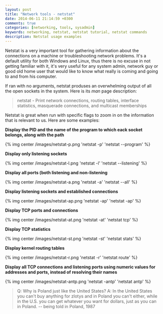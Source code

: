 ```yaml
---
layout: post
title: "Network tools - netstat"
date: 2014-06-11 21:14:59 +0300
comments: true
categories: [networking, tools, sysadmin]
keywords: networking, netstat, netstat tutorial, netstat commands
description: Netstat usage examples
---
```


Netstat is a very important tool for gathering information about the connections on a machine or troubleshooting network problems. It's a default utility for both Windows and Linux, thus there is no excuse in not getting familiar with it, it's very useful for any system admin, network guy or good old home user that would like to know what really is coming and going to and from his computer.
<!-- more -->

If ran with no arguments, netstat produses an overwhelming output of all the open sockets in the system. Here is its *man* page description:

> netstat  - Print network connections, routing tables, interface statistics, 
> masquerade connections, and multicast memberships

Netstat is great when run with specific flags to zoom in on the information that is relevant to us. Here are some examples:

**Display the PID and the name of the program to which eack socket belongs, along with the path**

{% img center /images/netstat-p.png 'netstat -p' 'netstat --program' %}

**Display only listening sockets**

{% img center /images/netstat-l.png 'netstat -l' 'netstat --listening' %}

**Display all ports (both listening and non-listening**

{% img center /images/netstat-a.png 'netstat -a' 'netstat --all' %}

**Display listening sockets and established connections**

{% img center /images/netstat-ap.png 'netstat -ap' 'netstat -ap' %}

**Display TCP ports and connections**

{% img center /images/netstat-at.png 'netstat -at' 'netstat tcp' %}

**Display TCP statistics**

{% img center /images/netstat-st.png 'netstat -st' 'netstat stats' %}

**Display kernel routing tables**

{% img center /images/netstat-r.png 'netstat -r' 'netstat route' %}

**Display all TCP connections and listening ports using numeric values for addresses and ports, instead of resolving their names**

{% img center /images/netstat-antp.png 'netstat -antp' 'netstat antp' %}




> Q:	Why is Poland just like the United States?
> A:	In the United States you can't buy anything for zlotys and in
>	Poland you can't either, while in the U.S. you can get whatever
>	you want for dollars, just as you can in Poland.
>	-- being told in Poland, 1987

